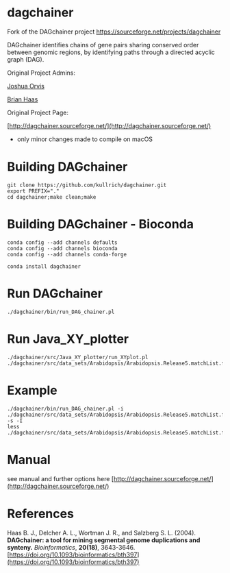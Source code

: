 # dagchainer
Fork of the DAGchainer project https://sourceforge.net/projects/dagchainer

DAGchainer identifies chains of gene pairs sharing conserved order between genomic regions, by identifying paths through a directed acyclic graph (DAG).

Original Project Admins:

[Joshua Orvis](https://sourceforge.net/u/jorvis/)

[Brian Haas](https://sourceforge.net/u/bhaas/)

Original Project Page:

[http://dagchainer.sourceforge.net/](http://dagchainer.sourceforge.net/)

- only minor changes made to compile on macOS

# Building DAGchainer

```
git clone https://github.com/kullrich/dagchainer.git
export PREFIX="."
cd dagchainer;make clean;make
```

# Building DAGchainer - Bioconda

```
conda config --add channels defaults
conda config --add channels bioconda
conda config --add channels conda-forge

conda install dagchainer
```

# Run DAGchainer

```
./dagchainer/bin/run_DAG_chainer.pl
```

# Run Java_XY_plotter

```
./dagchainer/src/Java_XY_plotter/run_XYplot.pl ./dagchainer/src/data_sets/Arabidopsis/Arabidopsis.Release5.matchList.filtered
```

# Example

```
./dagchainer/bin/run_DAG_chainer.pl -i ./dagchainer/src/data_sets/Arabidopsis/Arabidopsis.Release5.matchList.filtered -s -I
less ./dagchainer/src/data_sets/Arabidopsis/Arabidopsis.Release5.matchList.filtered.aligncoords
```

# Manual

see manual and further options here [http://dagchainer.sourceforge.net/](http://dagchainer.sourceforge.net/)

# References

Haas B. J., Delcher A. L., Wortman J. R., and Salzberg S. L. (2004). **DAGchainer: a tool for mining segmental genome duplications and synteny.** *Bioinformatics*, **20(18)**, 3643-3646. [https://doi.org/10.1093/bioinformatics/bth397](https://doi.org/10.1093/bioinformatics/bth397)

